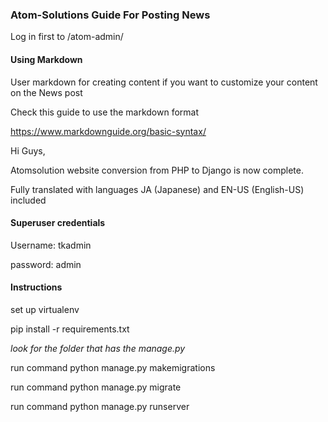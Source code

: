 ### Atom-Solutions Guide For Posting News

Log in first to /atom-admin/

#### Using Markdown

User markdown for creating content if you want to customize your content on the News post

Check this guide to use the markdown format

https://www.markdownguide.org/basic-syntax/

Hi Guys, 

Atomsolution website conversion from PHP to Django is now complete. 

Fully translated with languages JA (Japanese) and EN-US (English-US) included

#### Superuser credentials  

Username: tkadmin  

password: admin  

#### Instructions

set up virtualenv

pip install -r requirements.txt

*look for the folder that has the manage.py*

run command python manage.py makemigrations

run command python manage.py migrate

run command python manage.py runserver
